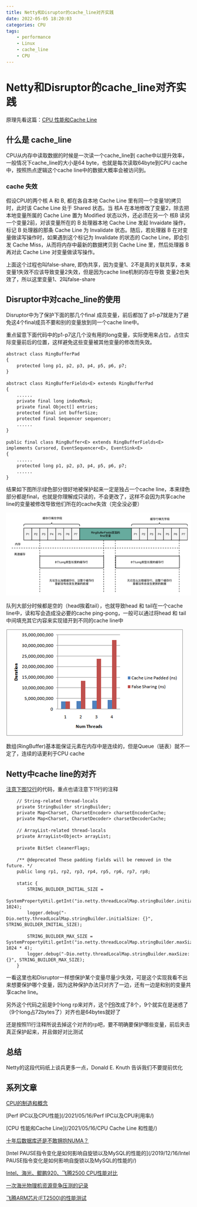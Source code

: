 ```yaml
---
title: Netty和Disruptor的cache_line对齐实践
date: 2022-05-05 18:20:03
categories: CPU
tags:
    - performance
    - Linux
    - cache_line
    - CPU
---
```


# Netty和Disruptor的cache_line对齐实践

原理先看这篇：[CPU 性能和Cache Line](https://plantegg.github.io/2021/05/16/CPU_Cache_Line%E5%92%8C%E6%80%A7%E8%83%BD/)

## 什么是 cache_line

CPU从内存中读取数据的时候是一次读一个cache_line到 cache中以提升效率，一般情况下cache_line的大小是64 byte，也就是每次读取64byte到CPU cache中，按照热点逻辑这个cache line中的数据大概率会被访问到。

### cache 失效

假设CPU的两个核 A 和 B, 都在各自本地 Cache Line 里有同一个变量1的拷贝时，此时该 Cache Line 处于 Shared 状态。当 核A 在本地修改了变量2，除去把本地变量所属的 Cache Line 置为 Modified 状态以外，还必须在另一个 核B 读另一个变量2前，对该变量所在的 B 处理器本地 Cache Line 发起 Invaidate 操作，标记 B 处理器的那条 Cache Line 为 Invalidate 状态。随后，若处理器 B 在对变量做读写操作时，如果遇到这个标记为 Invalidate 的状态的 Cache Line，即会引发 Cache Miss，从而将内存中最新的数据拷贝到 Cache Line 里，然后处理器 B 再对此 Cache Line 对变量做读写操作。

上面这个过程也叫false-share, 即伪共享，因为变量1、2不是真的关联共享，本来变量1失效不应该导致变量2失效，但是因为cache line机制的存在导致 变量2也失效了，所以这里变量1、2叫false-share

## Disruptor中对cache_line的使用

Disruptor中为了保护下面的那几个final 成员变量，前后都加了 p1-p7就是为了避免这4个final成员不要和别的变量放到同一个cache line中。

重点留意下面代码中的p1-p7这几个没有用的long变量，实际使用来占位，占住实际变量前后的位置，这样避免这些变量被其他变量的修改而失效。

```
abstract class RingBufferPad
{
    protected long p1, p2, p3, p4, p5, p6, p7;
}
  
abstract class RingBufferFields<E> extends RingBufferPad
{
    ......    
    private final long indexMask;
    private final Object[] entries;
    protected final int bufferSize;
    protected final Sequencer sequencer;
    ......    
}

public final class RingBuffer<E> extends RingBufferFields<E> implements Cursored, EventSequencer<E>, EventSink<E>
{
    ......    
    protected long p1, p2, p3, p4, p5, p6, p7;
    ......
}
```

结果如下图所示绿色部分很好地被保护起来一定是独占一个cache line，本来绿色部分都是final，也就是你理解成只读的，不会更改了，这样不会因为共享cache line的变量被修改导致他们所在的cache失效（完全没必要）

![image.png](/images/951413iMgBlog/1620984677390-81694fd0-0323-4052-98d1-32be39a02248-4505908.png)

队列大部分时候都是空的（head挨着tail），也就导致head 和 tail在一个cache line中，读和写会造成没必要的cache ping-pong，一般可以通过将head 和 tail 中间填充其它内容来实现错开到不同的cache line中


![image](/images/951413iMgBlog/1577093636588-6b58c36c-1617-4f2c-aba9-156c52972689-1744256.png)

数组(RingBuffer)基本能保证元素在内存中是连续的，但是Queue（链表）就不一定了，连续的话更利于CPU cache



## Netty中cache line的对齐

[注意下图12行](https://github.com/arthur-zhang/netty/blob/e8250372cafe4cf5435a1dbc4c8e400072fb9791/common/src/main/java/io/netty/util/internal/InternalThreadLocalMap.java)的代码，重点也请注意下11行的注释

```
    // String-related thread-locals
    private StringBuilder stringBuilder;
    private Map<Charset, CharsetEncoder> charsetEncoderCache;
    private Map<Charset, CharsetDecoder> charsetDecoderCache;

    // ArrayList-related thread-locals
    private ArrayList<Object> arrayList;

    private BitSet cleanerFlags;

    /** @deprecated These padding fields will be removed in the future. */
    public long rp1, rp2, rp3, rp4, rp5, rp6, rp7, rp8;

    static {
        STRING_BUILDER_INITIAL_SIZE =
                SystemPropertyUtil.getInt("io.netty.threadLocalMap.stringBuilder.initialSize", 1024);
        logger.debug("-Dio.netty.threadLocalMap.stringBuilder.initialSize: {}", STRING_BUILDER_INITIAL_SIZE);

        STRING_BUILDER_MAX_SIZE = SystemPropertyUtil.getInt("io.netty.threadLocalMap.stringBuilder.maxSize", 1024 * 4);
        logger.debug("-Dio.netty.threadLocalMap.stringBuilder.maxSize: {}", STRING_BUILDER_MAX_SIZE);
    }
```

一看这里也和Disruptor一样想保护某个变量尽量少失效，可是这个实现我看不出来想要保护哪个变量，因为这种保护办法只对齐了一边，还有一边是和别的变量共享cache line。

另外这个代码之前是9个long rp来对齐，这个[PR](https://github.com/netty/netty/pull/12309)改成了8个，9个就实在是迷惑了（9个long占72bytes了）对齐也是64bytes就好了

还是按照11行注释所说去掉这个对齐的rp吧，要不明确要保护哪些变量，前后夹击真正保护起来，并且做好对比测试

## 总结

Netty的这段代码纸上谈兵更多一点，Donald E. Knuth 告诉我们不要提前优化



## 系列文章

[CPU的制造和概念](/2021/06/01/CPU的制造和概念/)

[Perf IPC以及CPU性能](/2021/05/16/Perf IPC以及CPU利用率/)

[CPU 性能和Cache Line](/2021/05/16/CPU Cache Line 和性能/)

[十年后数据库还是不敢拥抱NUMA？](/2021/05/14/十年后数据库还是不敢拥抱NUMA/)

[Intel PAUSE指令变化是如何影响自旋锁以及MySQL的性能的](/2019/12/16/Intel PAUSE指令变化是如何影响自旋锁以及MySQL的性能的/)

[Intel、海光、鲲鹏920、飞腾2500 CPU性能对比](/2021/06/18/几款CPU性能对比/)

[一次海光物理机资源竞争压测的记录](/2021/03/07/一次海光物理机资源竞争压测的记录/)

[飞腾ARM芯片(FT2500)的性能测试](/2021/05/15/飞腾ARM芯片-FT2500的性能测试/)

